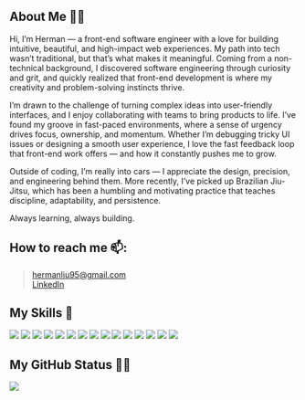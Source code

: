 ## About Me 👋😄

Hi, I’m Herman — a front-end software engineer with a love for building intuitive, beautiful, and high-impact web experiences. My path into tech wasn’t traditional, but that’s what makes it meaningful. Coming from a non-technical background, I discovered software engineering through curiosity and grit, and quickly realized that front-end development is where my creativity and problem-solving instincts thrive.

I’m drawn to the challenge of turning complex ideas into user-friendly interfaces, and I enjoy collaborating with teams to bring products to life. I’ve found my groove in fast-paced environments, where a sense of urgency drives focus, ownership, and momentum. Whether I’m debugging tricky UI issues or designing a smooth user experience, I love the fast feedback loop that front-end work offers — and how it constantly pushes me to grow.

Outside of coding, I’m really into cars — I appreciate the design, precision, and engineering behind them. More recently, I’ve picked up Brazilian Jiu-Jitsu, which has been a humbling and motivating practice that teaches discipline, adaptability, and persistence.

Always learning, always building.

## How to reach me 📫:

> hermanliu95@gmail.com
> <br />
> <a href="https://www.linkedin.com/in/liuherman/" target="_blank"> LinkedIn </a>

## My Skills 🚀

![](https://img.shields.io/badge/HTML5-E34F26?style=for-the-badge&logo=html5&logoColor=white)
![](https://img.shields.io/badge/JavaScript-F7DF1E?style=for-the-badge&logo=javascript&logoColor=black)
![](https://img.shields.io/badge/Node.js-43853D?style=for-the-badge&logo=node.js&logoColor=white)
![](https://img.shields.io/badge/CSS3-1572B6?style=for-the-badge&logo=css3&logoColor=white)
![](https://img.shields.io/badge/Sass-CC6699?style=for-the-badge&logo=sass&logoColor=white)
![](https://img.shields.io/badge/Express.js-404D59?style=for-the-badge)
![](https://img.shields.io/badge/React-20232A?style=for-the-badge&logo=react&logoColor=61DAFB)
![](https://img.shields.io/badge/Bootstrap-563D7C?style=for-the-badge&logo=bootstrap&logoColor=white)
![](https://img.shields.io/badge/Material--UI-0081CB?style=for-the-badge&logo=material-ui&logoColor=white)
![](https://img.shields.io/badge/Redux-593D88?style=for-the-badge&logo=redux&logoColor=white)
![](https://img.shields.io/badge/jQuery-0769AD?style=for-the-badge&logo=jquery&logoColor=white)
![](https://img.shields.io/badge/Netlify-00C7B7?style=for-the-badge&logo=netlify&logoColor=white)
![](https://img.shields.io/badge/MongoDB-4EA94B?style=for-the-badge&logo=mongodb&logoColor=white)
![](https://img.shields.io/badge/Heroku-430098?style=for-the-badge&logo=heroku&logoColor=white)
![](https://img.shields.io/badge/figma-0AC97F?style=for-the-badge&logo=figma&logoColor=white)

## My GitHub Status 👨‍💻

<img src="https://github-readme-stats.vercel.app/api?username=hermsicle&show_icons=true&count_private-true&theme=dark" />
